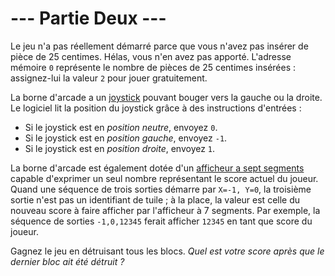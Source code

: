 # --- Partie Deux ---

Le jeu n'a pas réellement démarré parce que vous n'avez pas insérer de pièce de 25 centimes. Hélas, vous n'en avez pas apporté. L'adresse mémoire `0` représente le nombre de pièces de 25 centimes insérées : assignez-lui la valeur `2` pour jouer gratuitement.

La borne d'arcade a un [joystick](https://fr.wikipedia.org/wiki/Joystick) pouvant bouger vers la gauche ou la droite. Le logiciel lit la position du joystick grâce à des instructions d'entrées :

- Si le joystick est en *position neutre*, envoyez `0`.
- Si le joystick est en *position gauche*, envoyez `-1`.
- Si le joystick est en *position droite*, envoyez `1`.

La borne d'arcade est également dotée d'un [afficheur a sept segments](https://fr.wikipedia.org/wiki/Afficheur_7_segments) capable d'exprimer un seul nombre représentant le score actuel du joueur. Quand une séquence de trois sorties démarre par ``X=-1, Y=0``, la troisième sortie n'est pas un identifiant de tuile ; à la place, la valeur est celle du nouveau score à faire afficher par l'afficheur à 7 segments. Par exemple, la séquence de sorties ``-1,0,12345`` ferait afficher `12345` en tant que score du joueur.

Gagnez le jeu en détruisant tous les blocs. *Quel est votre score après que le dernier bloc ait été détruit ?*